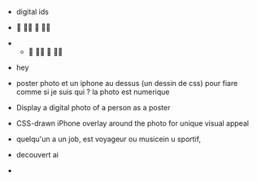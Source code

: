 - digital ids 
- :iphone: :standing_woman: :iphone: :standing_man:
- - :iphone: :standing_woman: :iphone: :standing_man:
- hey
- poster photo et un iphone au dessus (un dessin de css) pour fiare comme si je suis qui ? la photo est numerique

- Display a digital photo of a person as a poster

- CSS-drawn iPhone overlay around the photo for unique visual appeal

- quelqu'un a un job, est voyageur ou musicein u sportif,

- decouvert ai
- 

